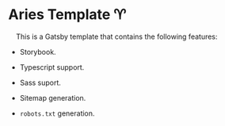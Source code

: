 # Aries Template ♈

    This is a Gatsby template that contains the following features:

- Storybook.

- Typescript support.

- Sass suport.

- Sitemap generation.

- `robots.txt` generation.